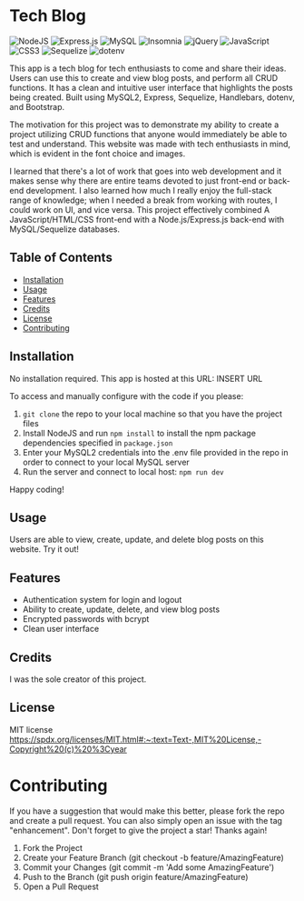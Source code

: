 # Tech Blog
![NodeJS](https://img.shields.io/badge/node.js-6DA55F?style=for-the-badge&logo=node.js&logoColor=white)
![Express.js](https://img.shields.io/badge/express.js-%23404d59.svg?style=for-the-badge&logo=express&logoColor=%2361DAFB)
![MySQL](https://img.shields.io/badge/mysql-%2300f.svg?style=for-the-badge&logo=mysql&logoColor=white)
![Insomnia](https://img.shields.io/badge/Insomnia-black?style=for-the-badge&logo=insomnia&logoColor=5849BE)
![jQuery](https://img.shields.io/badge/jquery-%230769AD.svg?style=for-the-badge&logo=jquery&logoColor=white)
![JavaScript](https://img.shields.io/badge/javascript-%23323330.svg?style=for-the-badge&logo=javascript&logoColor=%23F7DF1E)
![CSS3](https://img.shields.io/badge/css3-%231572B6.svg?style=for-the-badge&logo=css3&logoColor=white)
![Sequelize](https://img.shields.io/badge/Sequelize-52B0E7?style=for-the-badge&logo=Sequelize&logoColor=white)
![dotenv](https://img.shields.io/badge/dotenv-green)
      
This app is a tech blog for tech enthusiasts to come and share their ideas. Users can use this to create and view blog posts, and perform all CRUD functions. It has a clean and intuitive user interface that highlights the posts being created. Built using MySQL2, Express, Sequelize, Handlebars, dotenv, and Bootstrap.

The motivation for this project was to demonstrate my ability to create a project utilizing CRUD functions that anyone would immediately be able to test and understand. This website was made with tech enthusiasts in mind, which is evident in the font choice and images.

I learned that there's a lot of work that goes into web development and it makes sense why there are entire teams devoted to just front-end or back-end development. I also learned how much I really enjoy the full-stack range of knowledge; when I needed a break from working with routes, I could work on UI, and vice versa. This project effectively combined A JavaScript/HTML/CSS front-end with a Node.js/Express.js back-end with MySQL/Sequelize databases.

## Table of Contents 
  - [Installation](#installation)
  - [Usage](#usage)
  - [Features](#features)
  - [Credits](#credits)
  - [License](#license)
  - [Contributing](#credits)

## Installation

No installation required. This app is hosted at this URL: INSERT URL

To access and manually configure with the code if you please:
1. `git clone` the repo to your local machine so that you have the project files
2. Install NodeJS and run `npm install` to install the npm package dependencies specified in `package.json`
3. Enter your MySQL2 credentials into the .env file provided in the repo in order to connect to your local MySQL server
4. Run the server and connect to local host:
`npm run dev`

Happy coding!

## Usage

Users are able to view, create, update, and delete blog posts on this website. Try it out!

## Features
- Authentication system for login and logout
- Ability to create, update, delete, and view blog posts
- Encrypted passwords with bcrypt
- Clean user interface

## Credits

I was the sole creator of this project.

## License

MIT license
https://spdx.org/licenses/MIT.html#:~:text=Text-,MIT%20License,-Copyright%20(c)%20%3Cyear

# Contributing

If you have a suggestion that would make this better, please fork the repo and create a pull request. You can also simply open an issue with the tag "enhancement". Don't forget to give the project a star! Thanks again!

1. Fork the Project
2. Create your Feature Branch (git checkout -b feature/AmazingFeature)
3. Commit your Changes (git commit -m 'Add some AmazingFeature')
4. Push to the Branch (git push origin feature/AmazingFeature)
5. Open a Pull Request



